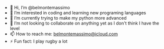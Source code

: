 - 👋 Hi, I’m @belmontemassimo
- 👀 I’m interested in coding and learning new programing languages
- 🌱 I’m currently trying to make my python more advanced
- 💞️ I’m not looking to collaborate on anything yet as I don't think I have the level
- 📫 How to reach me: belmontemassimo@icloud.com
- ⚡ Fun fact: I play rugby a lot

<!---
belmontemassimo/belmontemassimo is a ✨ special ✨ repository because its `README.md` (this file) appears on your GitHub profile.
You can click the Preview link to take a look at your changes.
--->
